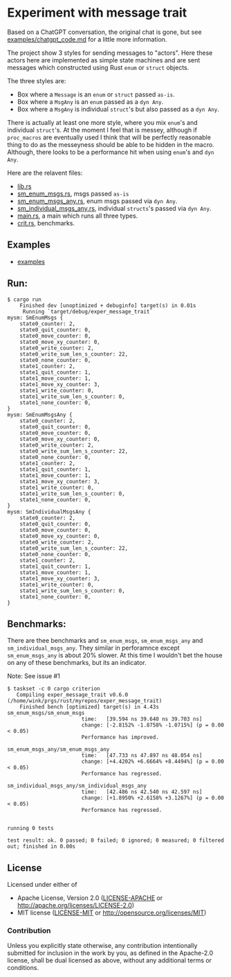 # Experiment with message trait

Based on a ChatGPT conversation, the original chat is gone, but
see [examples/chatgpt_code.md](/examples/chatgpt_code.md) for
a little more information.

The project show 3 styles for sending messages to "actors". Here these
actors here are implemented as simple state machines and are sent
messages which constructed using Rust `enum` or `struct` objects.

The three styles are:
 * Box<Message> where a `Message` is an `enum` or `struct` passed `as-is`.
 * Box<MsgAny> where a `MsgAny` is an `enum` passed as a `dyn Any`.
 * Box<MsgAny> where a `MsgAny` is individual `struct`'s but also passed as a `dyn Any`.

There is actually at least one more style, where you mix `enum`'s and individual `struct`'s.
At the moment I feel that is messey, although if `proc_macros` are eventually
used I think that will be perfectly reasonable thing to do as the messeyness
should be able to be hidden in the macro. Although, there looks to be a performance
hit when using `enum`'s and `dyn Any`.

Here are the relavent files:
 * [lib.rs](/src/lib.rs)
 * [sm_enum_msgs.rs](/src/sm_enum_msgs.rs), msgs passed `as-is`
 * [sm_enum_msgs_any.rs](/src/sm_enum_msgs_any.rs), enum msgs passed via `dyn Any`.
 * [sm_individual_msgs_any.rs](/src/sm_individual_msgs_any.rs), individual `structs`'s passed via `dyn Any`.
 * [main.rs](/src/main.rs), a main which runs all three types.
 * [crit.rs](/benches/crit.rs), benchmarks.

## Examples

  * [examples](/examples/README.md)

## Run:

```
$ cargo run
    Finished dev [unoptimized + debuginfo] target(s) in 0.01s
     Running `target/debug/exper_message_trait`
mysm: SmEnumMsgs {
    state0_counter: 2,
    state0_quit_counter: 0,
    state0_move_counter: 0,
    state0_move_xy_counter: 0,
    state0_write_counter: 2,
    state0_write_sum_len_s_counter: 22,
    state0_none_counter: 0,
    state1_counter: 2,
    state1_quit_counter: 1,
    state1_move_counter: 1,
    state1_move_xy_counter: 3,
    state1_write_counter: 0,
    state1_write_sum_len_s_counter: 0,
    state1_none_counter: 0,
}
mysm: SmEnumMsgsAny {
    state0_counter: 2,
    state0_quit_counter: 0,
    state0_move_counter: 0,
    state0_move_xy_counter: 0,
    state0_write_counter: 2,
    state0_write_sum_len_s_counter: 22,
    state0_none_counter: 0,
    state1_counter: 2,
    state1_quit_counter: 1,
    state1_move_counter: 1,
    state1_move_xy_counter: 3,
    state1_write_counter: 0,
    state1_write_sum_len_s_counter: 0,
    state1_none_counter: 0,
}
mysm: SmIndividualMsgsAny {
    state0_counter: 2,
    state0_quit_counter: 0,
    state0_move_counter: 0,
    state0_move_xy_counter: 0,
    state0_write_counter: 2,
    state0_write_sum_len_s_counter: 22,
    state0_none_counter: 0,
    state1_counter: 2,
    state1_quit_counter: 1,
    state1_move_counter: 1,
    state1_move_xy_counter: 3,
    state1_write_counter: 0,
    state1_write_sum_len_s_counter: 0,
    state1_none_counter: 0,
}
```

## Benchmarks:

There are thee benchmarks and `sm_enum_msgs`, `sm_enum_msgs_any` and `sm_individual_msgs_any`.
They similar in perforamnce except `sm_enum_msgs_any` is about 20% slower. At this
time I wouldn't bet the house on any of these benchmarks, but its an indicator.

Note: See issue #1

```
$ taskset -c 0 cargo criterion
   Compiling exper_message_trait v0.6.0 (/home/wink/prgs/rust/myrepos/exper_message_trait)
    Finished bench [optimized] target(s) in 4.43s
sm_enum_msgs/sm_enum_msgs                                                                             
                        time:   [39.594 ns 39.640 ns 39.703 ns]
                        change: [-2.8152% -1.8758% -1.0715%] (p = 0.00 < 0.05)
                        Performance has improved.

sm_enum_msgs_any/sm_enum_msgs_any                                                                             
                        time:   [47.733 ns 47.897 ns 48.054 ns]
                        change: [+4.4202% +6.6664% +8.4494%] (p = 0.00 < 0.05)
                        Performance has regressed.

sm_individual_msgs_any/sm_individual_msgs_any                                                                             
                        time:   [42.486 ns 42.540 ns 42.597 ns]
                        change: [+1.8950% +2.6158% +3.1267%] (p = 0.00 < 0.05)
                        Performance has regressed.


running 0 tests

test result: ok. 0 passed; 0 failed; 0 ignored; 0 measured; 0 filtered out; finished in 0.00s
```

## License

Licensed under either of

- Apache License, Version 2.0 ([LICENSE-APACHE](LICENSE-APACHE) or http://apache.org/licenses/LICENSE-2.0)
- MIT license ([LICENSE-MIT](LICENSE-MIT) or http://opensource.org/licenses/MIT)

### Contribution

Unless you explicitly state otherwise, any contribution intentionally submitted
for inclusion in the work by you, as defined in the Apache-2.0 license, shall
be dual licensed as above, without any additional terms or conditions.

